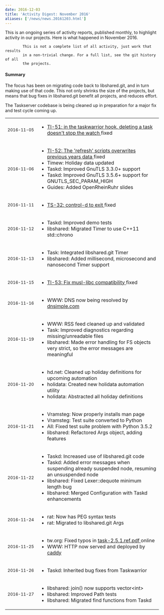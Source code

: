 ```yaml
---
date: 2016-12-03
title: 'Activity Digest: November 2016'
aliases: ['/news/news.20161203.html']
---
```

<div class="col-md-8 main">
 <div class="row">
  <p>
   This is an ongoing series of activity reports, published monthly,
            to highlight activity in our projects. Here is what happened in
            November 2016.

            This is not a complete list of all activity, just work that results
            in a non-trivial change. For a full list, see the git history of all
            the projects.
  </p>
  <div class="callout callout-info">
   <h4>
    Summary
   </h4>
   <p>
    The focus has been on migrating code back to libshared.git, and in
              turn making use of that code. This not only shrinks the size of the
              projects, but means that bug fixes in libshared.git benefit all
              projects, and reduces effort.
   </p>
   <p>
    The Taskserver codebase is being cleaned up in preparation for a
              major fix and test cycle coming up.
   </p>
  </div>
  <table class="table table-striped table-compact">
   <tr>
    <td style="white-space: nowrap;">
     <small>
      2016-11-05
     </small>
    </td>
    <td>
     <ul>
      <li>
       <a href="https://bug.tasktools.org/browse/TI-51">
        TI-51: in the taskwarrior hook, deleting a task doesn't stop the watch
       </a>
       fixed
      </li>
     </ul>
    </td>
   </tr>
   <tr>
    <td>
     <small>
      2016-11-06
     </small>
    </td>
    <td>
     <ul>
      <li>
       <a href="https://bug.tasktools.org/browse/TI-52">
        TI-52: The 'refresh' scripts overwrites previous years data
       </a>
       fixed
      </li>
      <li>
       Timew: Holiday data updated
      </li>
      <li>
       Taskd: Improved GnuTLS 3.3.0+ support
      </li>
      <li>
       Taskd: Improved GnuTLS 3.5.6+ support for GNUTLS_SEC_PARAM_HIGH
      </li>
      <li>
       Guides: Added OpenRheinRuhr slides
      </li>
     </ul>
    </td>
   </tr>
   <tr>
    <td>
     <small>
      2016-11-11
     </small>
    </td>
    <td>
     <ul>
      <li>
       <a href="https://bug.tasktools.org/browse/TS-32">
        TS-32: control-d to exit
       </a>
       fixed
      </li>
     </ul>
    </td>
   </tr>
   <tr>
    <td>
     <small>
      2016-11-12
     </small>
    </td>
    <td>
     <ul>
      <li>
       Taskd: Improved demo tests
      </li>
      <li>
       libshared: Migrated Timer to use C++11 std::chrono
      </li>
     </ul>
    </td>
   </tr>
   <tr>
    <td>
     <small>
      2016-11-13
     </small>
    </td>
    <td>
     <ul>
      <li>
       Task: Integrated libshared.git Timer
      </li>
      <li>
       libshared: Added millisecond, microsecond and nanosecond Timer support
      </li>
     </ul>
    </td>
   </tr>
   <tr>
    <td>
     <small>
      2016-11-15
     </small>
    </td>
    <td>
     <ul>
      <li>
       <a href="https://bug.tasktools.org/browse/TI-53">
        TI-53: Fix musl-libc compatibility
       </a>
       fixed
      </li>
     </ul>
    </td>
   </tr>
   <tr>
    <td>
     <small>
      2016-11-16
     </small>
    </td>
    <td>
     <ul>
      <li>
       WWW: DNS now being resolved by
       <a href="https://dnsimple.com/resolving/taskwarrior">
        dnsimple.com
       </a>
      </li>
     </ul>
    </td>
   </tr>
   <tr>
    <td>
     <small>
      2016-11-19
     </small>
    </td>
    <td>
     <ul>
      <li>
       WWW: RSS feed cleaned up and validated
      </li>
      <li>
       Task: Improved diagnostics regarding missing/unreadable files
      </li>
      <li>
       libshared: Made error handling for FS objects very strict, so the error messages are meaningful
      </li>
     </ul>
    </td>
   </tr>
   <tr>
    <td>
     <small>
      2016-11-20
     </small>
    </td>
    <td>
     <ul>
      <li>
       hd.net: Cleaned up holiday definitions for upcoming automation
      </li>
      <li>
       holidata: Created new holidata automation utility
      </li>
      <li>
       holidata: Abstracted all holiday definitions
      </li>
     </ul>
    </td>
   </tr>
   <tr>
    <td>
     <small>
      2016-11-21
     </small>
    </td>
    <td>
     <ul>
      <li>
       Vramsteg: Now properly installs man page
      </li>
      <li>
       Vramsteg: Test suite converted to Python
      </li>
      <li>
       All: Fixed test suite problem with Python 3.5.2
      </li>
      <li>
       libshared: Refactored Args object, adding features
      </li>
     </ul>
    </td>
   </tr>
   <tr>
    <td>
     <small>
      2016-11-22
     </small>
    </td>
    <td>
     <ul>
      <li>
       Taskd: Increased use of libshared.git code
      </li>
      <li>
       Taskd: Added error messages when suspending already suspended node, resuming an unsuspended node
      </li>
      <li>
       libshared: Fixed Lexer::dequote minimum length bug
      </li>
      <li>
       libshared: Merged Configuration with Taskd enhancements
      </li>
     </ul>
    </td>
   </tr>
   <tr>
    <td>
     <small>
      2016-11-24
     </small>
    </td>
    <td>
     <ul>
      <li>
       rat: Now has PEG syntax tests
      </li>
      <li>
       rat: Migrated to libshared.git Args
      </li>
     </ul>
    </td>
   </tr>
   <tr>
    <td>
     <small>
      2016-11-25
     </small>
    </td>
    <td>
     <ul>
      <li>
       tw.org: Fixed typos in
       <a href="/download/task-2.5.1.ref.pdf">
        task-2.5.1.ref.pdf
       </a>
       online
      </li>
      <li>
       WWW: HTTP now served and deployed by
       <a href="https://caddyserver.com/">
        caddy
       </a>
      </li>
     </ul>
    </td>
   </tr>
   <tr>
    <td>
     <small>
      2016-11-26
     </small>
    </td>
    <td>
     <ul>
      <li>
       Taskd: Inherited bug fixes from Taskwarrior
      </li>
     </ul>
    </td>
   </tr>
   <tr>
    <td>
     <small>
      2016-11-27
     </small>
    </td>
    <td>
     <ul>
      <li>
       libshared: join() now supports vector&lt;int&gt;
      </li>
      <li>
       libshared: Improved Path tests
      </li>
      <li>
       libshared: Migrated find functions from Taskd
      </li>
     </ul>
    </td>
   </tr>
  </table>
  <br/>
  <br/>
 </div>
</div>

